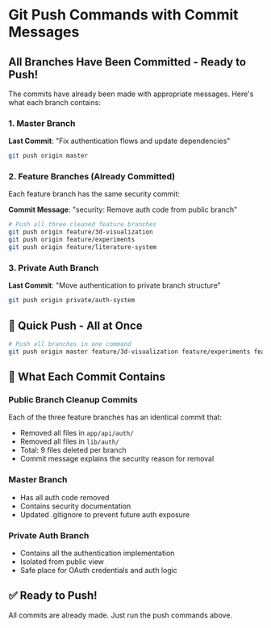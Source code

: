 # Git Push Commands with Commit Messages

## All Branches Have Been Committed - Ready to Push!

The commits have already been made with appropriate messages. Here's what each branch contains:

### 1. Master Branch
**Last Commit**: "Fix authentication flows and update dependencies"
```bash
git push origin master
```

### 2. Feature Branches (Already Committed)
Each feature branch has the same security commit:

**Commit Message**: "security: Remove auth code from public branch"
```bash
# Push all three cleaned feature branches
git push origin feature/3d-visualization
git push origin feature/experiments  
git push origin feature/literature-system
```

### 3. Private Auth Branch
**Last Commit**: "Move authentication to private branch structure"
```bash
git push origin private/auth-system
```

## 🚀 Quick Push - All at Once

```bash
# Push all branches in one command
git push origin master feature/3d-visualization feature/experiments feature/literature-system private/auth-system
```

## 📝 What Each Commit Contains

### Public Branch Cleanup Commits
Each of the three feature branches has an identical commit that:
- Removed all files in `app/api/auth/`
- Removed all files in `lib/auth/`
- Total: 9 files deleted per branch
- Commit message explains the security reason for removal

### Master Branch
- Has all auth code removed
- Contains security documentation
- Updated .gitignore to prevent future auth exposure

### Private Auth Branch  
- Contains all the authentication implementation
- Isolated from public view
- Safe place for OAuth credentials and auth logic

## ✅ Ready to Push!
All commits are already made. Just run the push commands above.